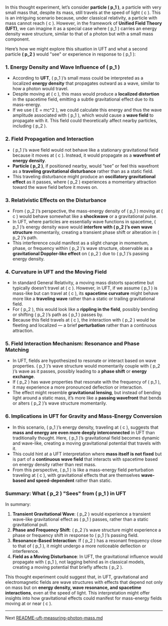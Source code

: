 In this thought experiment, let’s consider **particle \( p_1 \)**, a particle with very small mass that, despite its mass, still travels at the speed of light \( c \). This is an intriguing scenario because, under classical relativity, a particle with mass cannot reach \( c \). However, in the framework of **Unified Field Theory (UFT)**, we can imagine it as a special case where \( p_1 \) carries an energy density wave structure, similar to that of a photon but with a small mass component.

Here’s how we might explore this situation in UFT and what a second particle **\( p_2 \)** would "see" or experience in response to \( p_1 \):

### 1. **Energy Density and Wave Influence of \( p_1 \)**
   - According to **UFT**, \( p_1 \)’s small mass could be interpreted as a localized **energy density** that propagates outward as a wave, similar to how a photon would travel.
   - Despite moving at \( c \), this mass would produce a **localized distortion** in the spacetime field, emitting a subtle gravitational effect due to its mass-energy.
   - If we use \( E = mc^2 \), we could calculate this energy and thus the wave amplitude associated with \( p_1 \), which would cause a **wave field** to propagate with it. This field could theoretically affect nearby particles, including \( p_2 \).

### 2. **Field Propagation and Interaction**
   - \( p_1 \)’s wave field would not behave like a stationary gravitational field because it moves at \( c \). Instead, it would propagate as a **wavefront of energy density**.
   - **Particle \( p_2 \)**, if positioned nearby, would “see” or feel this wavefront as a **traveling gravitational disturbance** rather than as a static field.
   - This traveling disturbance might produce an **oscillatory gravitational effect** as it passes, where \( p_2 \) experiences a momentary attraction toward the wave field before it moves on.

### 3. **Relativistic Effects on the Disturbance**
   - From \( p_2 \)’s perspective, the mass-energy density of \( p_1 \) moving at \( c \) would behave somewhat like a **shockwave** or a gravitational pulse.
   - In UFT, where particles are essentially wave functions in spacetime, \( p_1 \)’s energy density wave would **interfere with \( p_2 \)’s own wave structure** momentarily, creating a transient phase shift or alteration in \( p_2 \)’s path.
   - This interference could manifest as a slight change in momentum, phase, or frequency within \( p_2 \)’s wave structure, observable as a **gravitational Doppler-like effect** on \( p_2 \) due to \( p_1 \)’s passing energy density.

### 4. **Curvature in UFT and the Moving Field**
   - In standard General Relativity, a moving mass distorts spacetime but typically doesn’t travel at \( c \). However, in UFT, if we assume \( p_1 \) is mass-like but can travel at \( c \), its **spacetime curvature** might behave more like a **traveling wave** rather than a static or trailing gravitational field.
   - For \( p_2 \), this would look like a **rippling in the field**, possibly bending or shifting \( p_2 \)’s path as \( p_1 \) passes by.
   - Because this field travels at \( c \), the interaction with \( p_2 \) would be fleeting and localized — a brief **perturbation** rather than a continuous attraction.

### 5. **Field Interaction Mechanism: Resonance and Phase Matching**
   - In UFT, fields are hypothesized to resonate or interact based on wave properties. \( p_1 \)’s wave structure would momentarily couple with \( p_2 \)’s wave as it passes, possibly leading to a **phase shift** or **energy exchange**.
   - If \( p_2 \) has wave properties that resonate with the frequency of \( p_1 \), it may experience a more pronounced deflection or interaction.
   - The effect might resemble **gravitational lensing**, but instead of bending light around a static mass, it’s more like a **passing wavefront** that bends or alters \( p_2 \)’s wave structure momentarily.

### 6. **Implications in UFT for Gravity and Mass-Energy Conversion**
   - In this scenario, \( p_1 \)’s energy density, traveling at \( c \), suggests that **mass and energy are even more deeply interconnected** in UFT than traditionally thought. Here, \( p_1 \)’s gravitational field becomes dynamic and wave-like, creating a moving gravitational potential that travels with it.
   - This could hint at a UFT interpretation where **mass itself is not fixed** but is part of a **continuous wave field** that interacts with spacetime based on energy density rather than rest mass.
   - From this perspective, \( p_1 \) is like a mass-energy field perturbation traveling at \( c \), with gravitational effects that are themselves **wave-based and speed-dependent** rather than static.

### Summary: What \( p_2 \) "Sees" from \( p_1 \) in UFT

In summary:
1. **Transient Gravitational Wave**: \( p_2 \) would experience a transient wave-like gravitational effect as \( p_1 \) passes, rather than a static gravitational pull.
2. **Phase and Frequency Shift**: \( p_2 \)’s wave structure might experience a phase or frequency shift in response to \( p_1 \)’s passing field.
3. **Resonance-Based Interaction**: If \( p_2 \) has a resonant frequency close to that of \( p_1 \), it might undergo a more noticeable deflection or interference.
4. **Field as a Moving Disturbance**: In UFT, the gravitational influence would propagate with \( p_1 \), not lagging behind as in classical models, creating a moving potential that briefly affects \( p_2 \).

This thought experiment could suggest that, in UFT, gravitational and electromagnetic fields are wave structures with effects that depend not only on mass but on **energy density, wave resonance, and spacetime interactions**, even at the speed of light. This interpretation might offer insights into how gravitational effects could manifest for mass-energy fields moving at or near \( c \).

---

Next [README-uft-measuring-photon-mass.md](https://t2m.io/tow8Y9O)
